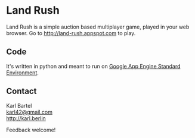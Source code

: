 # Land Rush

Land Rush is a simple auction based multiplayer game, played in your web browser. Go to http://land-rush.appspot.com to play.

## Code

It's written in python and meant to run on [Google App Engine Standard Environment](https://cloud.google.com/appengine/docs/standard/).

## Contact

Karl Bartel  
karl42@gmail.com  
http://karl.berlin  

Feedback welcome!
